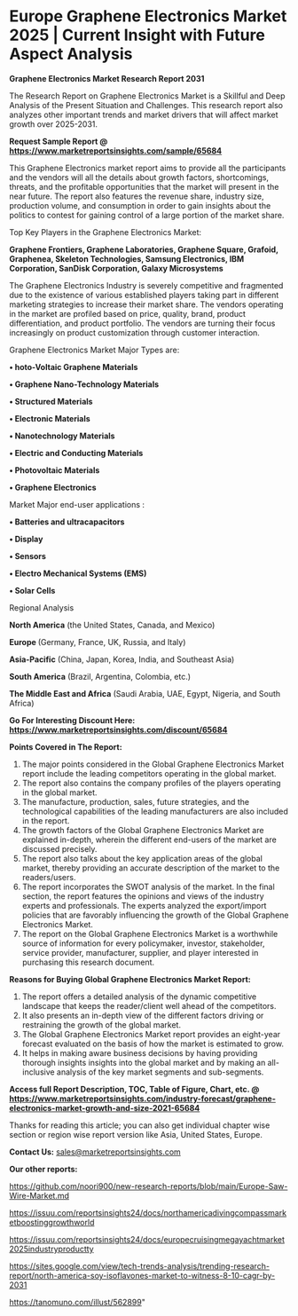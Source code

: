 # Europe Graphene Electronics Market 2025 | Current Insight with Future Aspect Analysis

<strong>Graphene Electronics Market Research Report 2031</strong>

The Research Report on Graphene Electronics Market is a Skillful and Deep Analysis of the Present Situation and Challenges. This research report also analyzes other important trends and market drivers that will affect market growth over 2025-2031.

<strong>Request Sample Report @ <a href=https://www.marketreportsinsights.com/sample/65684>https://www.marketreportsinsights.com/sample/65684</a></strong>

This Graphene Electronics market report aims to provide all the participants and the vendors will all the details about growth factors, shortcomings, threats, and the profitable opportunities that the market will present in the near future. The report also features the revenue share, industry size, production volume, and consumption in order to gain insights about the politics to contest for gaining control of a large portion of the market share.

Top Key Players in the Graphene Electronics Market:

<strong>Graphene Frontiers, Graphene Laboratories, Graphene Square, Grafoid, Graphenea, Skeleton Technologies, Samsung Electronics, IBM Corporation, SanDisk Corporation, Galaxy Microsystems</strong>

The Graphene Electronics Industry is severely competitive and fragmented due to the existence of various established players taking part in different marketing strategies to increase their market share. The vendors operating in the market are profiled based on price, quality, brand, product differentiation, and product portfolio. The vendors are turning their focus increasingly on product customization through customer interaction.

Graphene Electronics Market Major Types are:

<strong>• hoto-Voltaic Graphene Materials

• Graphene Nano-Technology Materials

• Structured Materials

• Electronic Materials

• Nanotechnology Materials

• Electric and Conducting Materials

• Photovoltaic Materials

• Graphene Electronics</strong>

Market Major end-user applications :

<strong>• Batteries and ultracapacitors

• Display

• Sensors

• Electro Mechanical Systems (EMS)

• Solar Cells</strong>

Regional Analysis

</u><strong><b>North America</b></strong> (the United States, Canada, and Mexico)

<strong><b>Europe </b></strong>(Germany, France, UK, Russia, and Italy)

<strong><b>Asia-Pacific</b></strong> (China, Japan, Korea, India, and Southeast Asia)

<strong><b>South America</b></strong> (Brazil, Argentina, Colombia, etc.)

<strong><b>The Middle East and Africa</b></strong> (Saudi Arabia, UAE, Egypt, Nigeria, and South Africa)

<strong>Go For Interesting Discount Here: <a href=https://www.marketreportsinsights.com/discount/65684>https://www.marketreportsinsights.com/discount/65684</a></strong>

<strong>Points Covered in The Report:</strong>
<ol>
  <li>The major points considered in the Global Graphene Electronics Market report include the leading competitors operating in the global market.</li>
  <li>The report also contains the company profiles of the players operating in the global market.</li>
  <li>The manufacture, production, sales, future strategies, and the technological capabilities of the leading manufacturers are also included in the report.</li>
  <li>The growth factors of the Global Graphene Electronics Market are explained in-depth, wherein the different end-users of the market are discussed precisely.</li>
  <li>The report also talks about the key application areas of the global market, thereby providing an accurate description of the market to the readers/users.</li>
  <li>The report incorporates the SWOT analysis of the market. In the final section, the report features the opinions and views of the industry experts and professionals. The experts analyzed the export/import policies that are favorably influencing the growth of the Global Graphene Electronics Market.</li>
  <li>The report on the Global Graphene Electronics Market is a worthwhile source of information for every policymaker, investor, stakeholder, service provider, manufacturer, supplier, and player interested in purchasing this research document.</li>
</ol>
<strong>Reasons for Buying Global Graphene Electronics Market Report:</strong>

<ol>
  <li>The report offers a detailed analysis of the dynamic competitive landscape that keeps the reader/client well ahead of the competitors.</li>
  <li>It also presents an in-depth view of the different factors driving or restraining the growth of the global market.</li>
  <li>The Global Graphene Electronics Market report provides an eight-year forecast evaluated on the basis of how the market is estimated to grow.</li>
  <li>It helps in making aware business decisions by having providing thorough insights insights into the global market and by making an all-inclusive analysis of the key market segments and sub-segments.</li>
</ol>
<strong>Access full Report Description, TOC, Table of Figure, Chart, etc. @ <a href=https://www.marketreportsinsights.com/industry-forecast/graphene-electronics-market-growth-and-size-2021-65684>https://www.marketreportsinsights.com/industry-forecast/graphene-electronics-market-growth-and-size-2021-65684</a></strong>


Thanks for reading this article; you can also get individual chapter wise section or region wise report version like Asia, United States, Europe.

<strong>Contact Us:</strong>
sales@marketreportsinsights.com

<strong>Our other reports:</strong>

<a href=https://github.com/noori900/new-research-reports/blob/main/Europe-Saw-Wire-Market.md>https://github.com/noori900/new-research-reports/blob/main/Europe-Saw-Wire-Market.md</a>

<a href=https://issuu.com/reportsinsights24/docs/northamericadivingcompassmarketboostinggrowthworld>https://issuu.com/reportsinsights24/docs/northamericadivingcompassmarketboostinggrowthworld</a>

<a href=https://issuu.com/reportsinsights24/docs/europecruisingmegayachtmarket2025industryproductty>https://issuu.com/reportsinsights24/docs/europecruisingmegayachtmarket2025industryproductty</a>

<a href=https://sites.google.com/view/tech-trends-analysis/trending-research-report/north-america-soy-isoflavones-market-to-witness-8-10-cagr-by-2031>https://sites.google.com/view/tech-trends-analysis/trending-research-report/north-america-soy-isoflavones-market-to-witness-8-10-cagr-by-2031</a>

<a href=https://tanomuno.com/illust/562899>https://tanomuno.com/illust/562899</a>"
